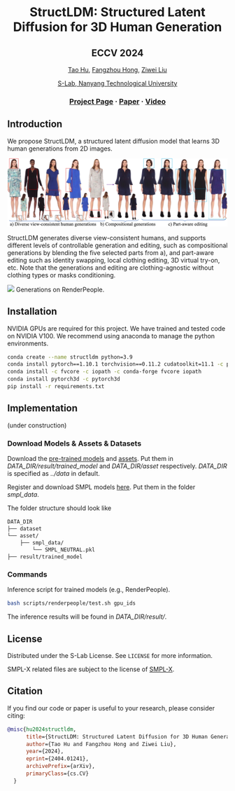 
<div align="center">

# <b>StructLDM</b>: Structured Latent Diffusion for 3D Human Generation 

<h2>ECCV 2024</h2>

[Tao Hu](https://taohuumd.github.io/), [Fangzhou Hong](https://github.com/hongfz16), [Ziwei Liu](https://liuziwei7.github.io/)

[S-Lab, Nanyang Technological University](https://www.ntu.edu.sg/s-lab)

### [Project Page](https://taohuumd.github.io/projects/StructLDM/) · [Paper](https://arxiv.org/pdf/2404.01241) · [Video](https://www.youtube.com/watch?v=9GKdWVXcNqA)

</div>

## Introduction
We propose StructLDM, a structured latent diffusion model that learns 3D human generations from 2D images.

<img src='docs/figs/teaser.jpg'>

StructLDM generates diverse view-consistent humans, and supports different levels of controllable generation and editing, such as compositional generations by blending the five selected parts from a), and part-aware editing such as identity swapping, local clothing editing, 3D virtual try-on, etc. Note that the generations and editing are clothing-agnostic without clothing types or masks conditioning.

<img src='docs/figs/ezgif-4-0a5af9cccc.gif'>
Generations on RenderPeople.

## Installation
NVIDIA GPUs are required for this project. We have trained and tested code on NVIDIA V100.  We recommend using anaconda to manage the python environments.

```bash
conda create --name structldm python=3.9
conda install pytorch==1.10.1 torchvision==0.11.2 cudatoolkit=11.1 -c pytorch
conda install -c fvcore -c iopath -c conda-forge fvcore iopath
conda install pytorch3d -c pytorch3d
pip install -r requirements.txt
```


## Implementation 

(under construction)

### Download Models & Assets & Datasets

Download the [pre-trained models](https://1drv.ms/f/c/cd958c29ffd57ddb/El5pOpqXkAhBnet6VGfAX6IBUoBrd2lYg_4w1PcT_VyBJA?e=2oGs2W) and [assets](https://1drv.ms/f/s!Att91f8pjJXNnBBDe3pVC-vTbG_a?e=WDcxSS). Put them in *DATA_DIR/result/trained_model* and *DATA_DIR/asset* respectively. *DATA_DIR* is specified as *../data* in default.
 
Register and download SMPL models [here](https://smpl.is.tue.mpg.de/). Put them in the folder *smpl_data*.

The folder structure should look like

```
DATA_DIR
├── dataset
└── asset/
    ├── smpl_data/
        └── SMPL_NEUTRAL.pkl
├── result/trained_model
```

### Commands

Inference script for trained models (e.g., RenderPeople).
```bash
bash scripts/renderpeople/test.sh gpu_ids
```

The inference results will be found in *DATA_DIR/result/*.


## License
Distributed under the S-Lab License. See `LICENSE` for more information.

SMPL-X related files are subject to the license of [SMPL-X](https://smpl-x.is.tue.mpg.de/modellicense.html).

## Citation
If you find our code or paper is useful to your research, please consider citing:
```bibtex
@misc{hu2024structldm,
      title={StructLDM: Structured Latent Diffusion for 3D Human Generation}, 
      author={Tao Hu and Fangzhou Hong and Ziwei Liu},
      year={2024},
      eprint={2404.01241},
      archivePrefix={arXiv},
      primaryClass={cs.CV}
  }
```